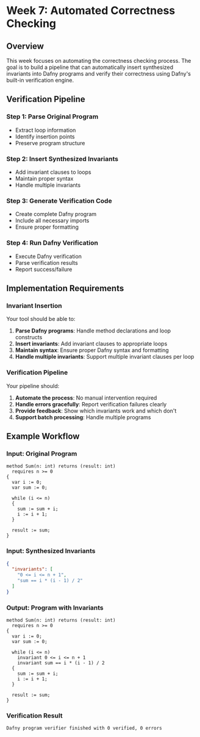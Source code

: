# Week 7: Automated Correctness Checking

## Overview
This week focuses on automating the correctness checking process. The goal is 
to build a pipeline that can automatically insert synthesized invariants into 
Dafny programs and verify their correctness using Dafny's built-in verification
engine.

## Verification Pipeline

### Step 1: Parse Original Program
- Extract loop information
- Identify insertion points
- Preserve program structure

### Step 2: Insert Synthesized Invariants
- Add invariant clauses to loops
- Maintain proper syntax
- Handle multiple invariants

### Step 3: Generate Verification Code
- Create complete Dafny program
- Include all necessary imports
- Ensure proper formatting

### Step 4: Run Dafny Verification
- Execute Dafny verification
- Parse verification results
- Report success/failure

## Implementation Requirements

### Invariant Insertion
Your tool should be able to:
1. **Parse Dafny programs**: Handle method declarations and loop constructs
2. **Insert invariants**: Add invariant clauses to appropriate loops
3. **Maintain syntax**: Ensure proper Dafny syntax and formatting
4. **Handle multiple invariants**: Support multiple invariant clauses per loop

### Verification Pipeline
Your pipeline should:
1. **Automate the process**: No manual intervention required
2. **Handle errors gracefully**: Report verification failures clearly
3. **Provide feedback**: Show which invariants work and which don't
4. **Support batch processing**: Handle multiple programs

## Example Workflow

### Input: Original Program
```dafny
method Sum(n: int) returns (result: int)
  requires n >= 0
{
  var i := 0;
  var sum := 0;
  
  while (i <= n)
  {
    sum := sum + i;
    i := i + 1;
  }
  
  result := sum;
}
```

### Input: Synthesized Invariants
```json
{
  "invariants": [
    "0 <= i <= n + 1",
    "sum == i * (i - 1) / 2"
  ]
}
```

### Output: Program with Invariants
```dafny
method Sum(n: int) returns (result: int)
  requires n >= 0
{
  var i := 0;
  var sum := 0;
  
  while (i <= n)
    invariant 0 <= i <= n + 1
    invariant sum == i * (i - 1) / 2
  {
    sum := sum + i;
    i := i + 1;
  }
  
  result := sum;
}
```

### Verification Result
```
Dafny program verifier finished with 0 verified, 0 errors
```
